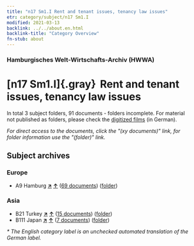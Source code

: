 ```yaml
---
title: "n17 Sm1.I Rent and tenant issues, tenancy law issues"
etr: category/subject/n17 Sm1.I
modified: 2021-03-13
backlink: ../../about.en.html
backlink-title: "Category Overview"
fn-stub: about
---
```


### Hamburgisches Welt-Wirtschafts-Archiv (HWWA)
# [n17 Sm1.I]{.gray}&#8201; Rent and tenant issues, tenancy law issues&#160; 





In total 3 subject folders, 91 documents - folders incomplete.
For material not published as folders, please check the [digitized films](/film/h1_sh) (in German).

_For direct access to the documents, click the "(xy documents)" link, for folder information use the "(folder)" link._

## Subject archives



### Europe

- A9 Hamburg [**&nearr;**](../../../geo/i/140905/about.en.html "Hamburg (all folders)") [**&uarr;**](../../../geo/about.en.html#A9 "Country category system") (<a href="https://pm20.zbw.eu/dfgview/sh/140905,145252" title="about: Hamburg : Rent and tenant issues, tenancy law issues" target="_blank">69 documents</a>) ([folder](http://purl.org/pressemappe20/folder/sh/140905,145252))

### Asia

- B21 Turkey [**&nearr;**](../../../geo/i/141111/about.en.html "Turkey (all folders)") [**&uarr;**](../../../geo/about.en.html#B21 "Country category system") (<a href="https://pm20.zbw.eu/dfgview/sh/141111,145252" title="about: Turkey : Rent and tenant issues, tenancy law issues" target="_blank">15 documents</a>) ([folder](http://purl.org/pressemappe20/folder/sh/141111,145252))
- B111 Japan [**&nearr;**](../../../geo/i/141272/about.en.html "Japan (all folders)") [**&uarr;**](../../../geo/about.en.html#B111 "Country category system") (<a href="https://pm20.zbw.eu/dfgview/sh/141272,145252" title="about: Japan : Rent and tenant issues, tenancy law issues" target="_blank">7 documents</a>) ([folder](http://purl.org/pressemappe20/folder/sh/141272,145252))


_* The English category label is an unchecked automated translation of the German label._

